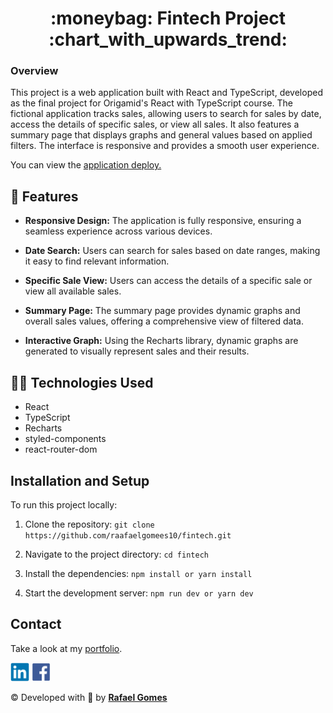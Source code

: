 <h1 align="center"> :moneybag: Fintech Project :chart_with_upwards_trend:</h1>

### Overview

This project is a web application built with React and TypeScript, developed as the final project for Origamid's React with TypeScript course. The fictional application tracks sales, allowing users to search for sales by date, access the details of specific sales, or view all sales. It also features a summary page that displays graphs and general values based on applied filters. The interface is responsive and provides a smooth user experience.

You can view the [application deploy.]()

## :memo: Features

- **Responsive Design:** The application is fully responsive, ensuring a seamless experience across various devices.

- **Date Search:** Users can search for sales based on date ranges, making it easy to find relevant information.

- **Specific Sale View:** Users can access the details of a specific sale or view all available sales.

- **Summary Page:** The summary page provides dynamic graphs and overall sales values, offering a comprehensive view of filtered data.

- **Interactive Graph:** Using the Recharts library, dynamic graphs are generated to visually represent sales and their results.

## :technologist: Technologies Used

- React
- TypeScript
- Recharts
- styled-components
- react-router-dom

## Installation and Setup

To run this project locally:

1. Clone the repository:
   `git clone https://github.com/raafaelgomees10/fintech.git`

2. Navigate to the project directory:
   `cd fintech`

3. Install the dependencies:
   `npm install or yarn install`

4. Start the development server:
   `npm run dev or yarn dev`

## Contact

Take a look at my [portfolio](https://rafaelgomes.netlify.app?utm_source=github&utm_medium=readme_project&utm_campaign=fintech).

<a href="https://www.linkedin.com/in/dev-rafael-gomes/"><img src="https://raw.githubusercontent.com/devicons/devicon/master/icons/linkedin/linkedin-original.svg" width="30" height="30" alt="Rafael-linkedin"></a>
<a href="https://www.facebook.com/rafael.gomes.961pl/"><img src="https://raw.githubusercontent.com/devicons/devicon/master/icons/facebook/facebook-original.svg" width="30" height="30" alt="Rafael-facebook"></a>

:copyright: Developed with 💜 by **[Rafael Gomes](https://rafaelgomes.netlify.app?utm_source=github&utm_medium=readme_project&utm_campaign=fintech)**

